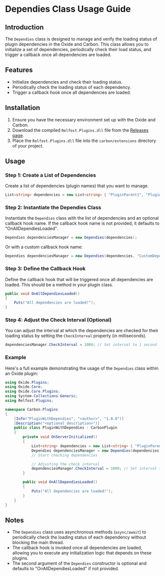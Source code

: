 
# Dependies Class Usage Guide

## Introduction

The `Dependies` class is designed to manage and verify the loading status of plugin dependencies in the Oxide and Carbon. This class allows you to initialize a set of dependencies, periodically check their load status, and trigger a callback once all dependencies are loaded.

## Features

- Initialize dependencies and check their loading status.
- Periodically check the loading status of each dependency.
- Trigger a callback hook once all dependencies are loaded.

## Installation

1. Ensure you have the necessary environment set up with the Oxide and Carbon.
2. Download the compiled `Relfost.Plugins.dll` file from the [Releases page](https://github.com/RelFost/Relfost.Plugins/releases).
3. Place the `Relfost.Plugins.dll` file into the `carbon/extensions` directory of your project.

## Usage

### Step 1: Create a List of Dependencies

Create a list of dependencies (plugin names) that you want to manage.

```csharp
List<string> dependencies = new List<string> { "PluginParent1", "PluginParent2" };
```

### Step 2: Instantiate the Dependies Class

Instantiate the `Dependies` class with the list of dependencies and an optional callback hook name. If the callback hook name is not provided, it defaults to "OnAllDependiesLoaded".

```csharp
Dependies dependenciesManager = new Dependies(dependencies);
```

Or with a custom callback hook name:

```csharp
Dependies dependenciesManager = new Dependies(dependencies, "CustomDependiesLoaded");
```

### Step 3: Define the Callback Hook

Define the callback hook that will be triggered once all dependencies are loaded. This should be a method in your plugin class.

```csharp
public void OnAllDependiesLoaded()
{
    Puts("All dependencies are loaded!");
}
```

### Step 4: Adjust the Check Interval (Optional)

You can adjust the interval at which the dependencies are checked for their loading status by setting the `CheckInterval` property (in milliseconds).

```csharp
dependenciesManager.CheckInterval = 1000; // Set interval to 1 second
```


### Example

Here's a full example demonstrating the usage of the `Dependies` class within an Oxide plugin:

```csharp
using Oxide.Plugins;
using Oxide.Core;
using Oxide.Core.Plugins;
using System.Collections.Generic;
using Relfost.Plugins;

namespace Carbon.Plugins
{
    [Info("PluginWithDependies", "<author>", "1.0.0")]
    [Description("<optional_description>")]
    public class PluginWithDependies : CarbonPlugin
    {
        private void OnServerInitialized()
        {
            List<string> dependencies = new List<string> { "PluginParent1", "PluginParent2" };
            Dependies dependenciesManager = new Dependies(dependencies);
            // Start checking dependencies

            // Adjusting the check interval
            dependenciesManager.CheckInterval = 1000; // Set interval to 1 second
        }

        public void OnAllDependiesLoaded()
        {
            Puts("All dependencies are loaded!");
        }
    }
}
```

## Notes

- The `Dependies` class uses asynchronous methods (`async/await`) to periodically check the loading status of each dependency without blocking the main thread.
- The callback hook is invoked once all dependencies are loaded, allowing you to execute any initialization logic that depends on these plugins.
- The second argument of the `Dependies` constructor is optional and defaults to "OnAllDependiesLoaded" if not provided.

